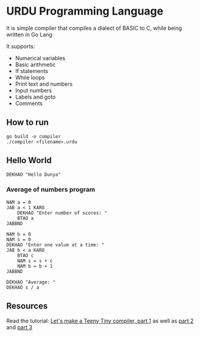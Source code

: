 # URDU Programming Language

It is simple compiler that compiles a dialect of BASIC to C, while being written in Go Lang

It supports:

- Numerical variables
- Basic arithmetic
- If statements
- While loops
- Print text and numbers
- Input numbers
- Labels and goto
- Comments

## How to run

```
go build -o compiler
./compiler <filename>.urdu
```

## Hello World

```
DEKHAO "Hello Dunya"

```

### Average of numbers program
```
NAM a = 0
JAB a < 1 KARO
    DEKHAO "Enter number of scores: "
    BTAO a
JABBND

NAM b = 0
NAM s = 0
DEKHAO "Enter one value at a time: "
JAB b < a KARO
    BTAO c
    NAM s = s + c
    NAM b = b + 1
JABBND

DEKHAO "Average: "
DEKHAO s / a
```

## Resources

Read the tutorial: [Let's make a Teeny Tiny compiler, part 1](http://web.eecs.utk.edu/~azh/blog/teenytinycompiler1.html) as well as [part 2](http://web.eecs.utk.edu/~azh/blog/teenytinycompiler2.html) and [part 3](http://web.eecs.utk.edu/~azh/blog/teenytinycompiler3.html)
